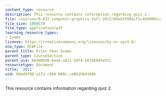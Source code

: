 ```yaml
---
content_type: resource
description: This resource contains information regarding quiz 2.
file: /courses/6-837-computer-graphics-fall-2012/0ded3f80a1f1c484000cca061bb4104b_MIT6_837F12_2011_final.pdf
file_size: 1008578
file_type: application/pdf
learning_resource_types:
- Exams
license: https://creativecommons.org/licenses/by-nc-sa/4.0/
ocw_type: OCWFile
parent_title: Prior Year Exams
parent_type: CourseSection
parent_uid: 66408b99-8ea4-ad11-58f4-167bb945e57c
resourcetype: Document
title: '2011'
uid: 0ded3f80-a1f1-c484-000c-ca061bb4104b
---
```

This resource contains information regarding quiz 2.